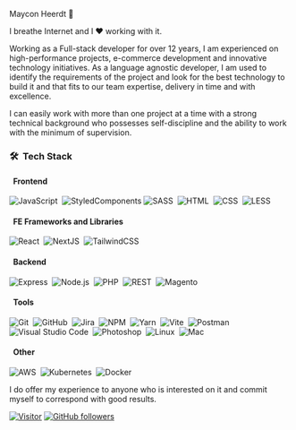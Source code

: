 Maycon Heerdt 👋

I breathe Internet and I ❤️  working with it. 

Working as a Full-stack developer for over 12 years, I am experienced on high-performance projects, e-commerce development and innovative technology initiatives. As a language agnostic developer, I am used to identify the requirements of the project and look for the best technology to build it and that fits to our team expertise, delivery in time and with excellence.

I can easily work with more than one project at a time with a strong technical background who possesses self-discipline and the ability to work with the minimum of supervision. 

### 🛠 &nbsp;Tech Stack

#### &nbsp; Frontend

![JavaScript](https://img.shields.io/badge/-JavaScript-05122A?style=flat&logo=javascript)&nbsp;
![StyledComponents](https://img.shields.io/badge/-StyledComponents-05122A?style=flat&logo=StyledComponents&logoColor=563D7C)
![SASS](https://img.shields.io/badge/-SASS-05122A?style=flat&logo=sass)&nbsp;
![HTML](https://img.shields.io/badge/-HTML-05122A?style=flat&logo=HTML5)&nbsp;
![CSS](https://img.shields.io/badge/-CSS-05122A?style=flat&logo=CSS3&logoColor=1572B6)&nbsp;
![LESS](https://img.shields.io/badge/-LESS-05122A?style=flat&logo=less)&nbsp;

#### &nbsp; FE Frameworks and Libraries

![React](https://img.shields.io/badge/-React-05122A?style=flat&logo=react)&nbsp;
![NextJS](https://img.shields.io/badge/-NextJS-05122A?style=flat&logo=next.js)&nbsp;
![TailwindCSS](https://img.shields.io/badge/-TailwindCSS-05122A?style=flat&logo=TailwindCSS&logoColor=563D7C)

#### &nbsp; Backend

![Express](https://img.shields.io/badge/-Express.js-05122A?style=flat&logo=express)&nbsp;
![Node.js](https://img.shields.io/badge/-Node.js-05122A?style=flat&logo=node.js)&nbsp;
![PHP](https://img.shields.io/badge/-PHP-05122A?style=flat&logo=php)&nbsp;
![REST](https://img.shields.io/badge/-RESTAPI-05122A?style=flat&logo=Rest)&nbsp;
![Magento](https://img.shields.io/badge/-Magento-05122A?style=flat&logo=Magento)&nbsp;

#### &nbsp; Tools

![Git](https://img.shields.io/badge/-Git-05122A?style=flat&logo=git)&nbsp;
![GitHub](https://img.shields.io/badge/-GitHub-05122A?style=flat&logo=github)&nbsp;
![Jira](https://img.shields.io/badge/-Jira-05122A?style=flat&logo=jira)&nbsp;
![NPM](https://img.shields.io/badge/-NPM-05122A?style=flat&logo=NPM)&nbsp;
![Yarn](https://img.shields.io/badge/-Yarn-05122A?style=flat&logo=Yarn)&nbsp;
![Vite](https://img.shields.io/badge/-Vite-05122A?style=flat&logo=vite)&nbsp;
![Postman](https://img.shields.io/badge/-Postman-05122A?style=flat&logo=postman)&nbsp;
![Visual Studio Code](https://img.shields.io/badge/-Visual%20Studio%20Code-05122A?style=flat&logo=visual-studio-code&logoColor=007ACC)&nbsp;
![Photoshop](https://img.shields.io/badge/-Photoshop-05122A?style=flat&logo=adobe-photoshop)&nbsp;
![Linux](https://img.shields.io/badge/-Linux-05122A?style=flat&logo=linux)&nbsp;
![Mac](https://img.shields.io/badge/-Mac-05122A?style=flat&logo=mac)&nbsp;

#### &nbsp; Other

![AWS](https://img.shields.io/badge/-AWS-05122A?style=flat&logo=aws)&nbsp;
![Kubernetes](https://img.shields.io/badge/-Kubernetes-05122A?style=flat&logo=Kubernetes)&nbsp;
![Docker](https://img.shields.io/badge/-Docker-05122A?style=flat&logo=docker)&nbsp;


I do offer my experience to anyone who is interested on it and commit myself to correspond with good results.


[![Visitor](https://visitor-badge.laobi.icu/badge?page_id=heerdt.heerdt)](https://github.com/heerdt) [![GitHub followers](https://img.shields.io/github/followers/heerdt.svg?style=social&label=Follow)](https://github.com/heerdt?tab=followers)

